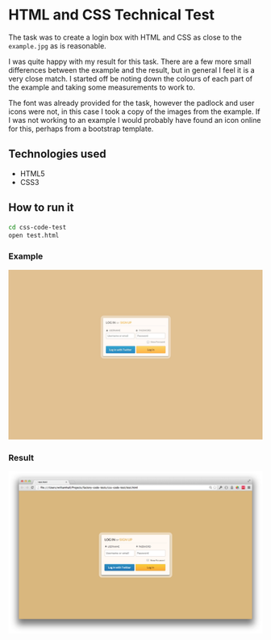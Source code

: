 # HTML and CSS Technical Test

The task was to create a login box with HTML and CSS as close to the `example.jpg` as is reasonable.

I was quite happy with my result for this task. There are a few more small differences between the example and the result, but in general I feel it is a very close match. I started off be noting down the colours of each part of the example and taking some measurements to work to. 

The font was already provided for the task, however the padlock and user icons were not, in this case I took a copy of the images from the example. If I was not working to an example I would probably have found an icon online for this, perhaps from a bootstrap template.

Technologies used
----
- HTML5
- CSS3

How to run it
----
```sh
cd css-code-test
open test.html
```

### Example

![Screenshot](images/example.jpg)

### Result
![Screenshot](images/result.jpg)
